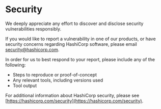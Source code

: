 # Security

We deeply appreciate any effort to discover and disclose security vulnerabilities responsibly.

If you would like to report a vulnerability in one of our products, or have security concerns regarding HashiCorp software, please email [security@hashicorp.com](mailto:security@hashicorp.com).

In order for us to best respond to your report, please include any of the following:

* Steps to reproduce or proof-of-concept
* Any relevant tools, including versions used
* Tool output

For additional information about HashiCorp security, please see [https://hashicorp.com/security](https://hashicorp.com/security).